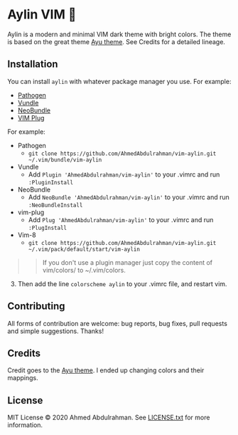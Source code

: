 # Aylin VIM 🌌

Aylin is a modern and minimal VIM dark theme with bright colors. The theme is based on the great theme [Ayu theme](https://github.com/ayu-theme/vscode-ayu). See Credits for a detailed lineage.

## Installation
You can install `aylin` with whatever package manager you use. For example:
- [Pathogen](https://github.com/tpope/vim-pathogen)
- [Vundle](https://github.com/gmarik/vundle)
- [NeoBundle](https://github.com/Shougo/neobundle.vim)
- [VIM Plug](https://github.com/junegunn/vim-plug)

For example:

- Pathogen
  - `git clone https://github.com/AhmedAbdulrahman/vim-aylin.git ~/.vim/bundle/vim-aylin`
- Vundle
  - Add `Plugin 'AhmedAbdulrahman/vim-aylin'` to your .vimrc and run `:PluginInstall`
- NeoBundle
  - Add `NeoBundle 'AhmedAbdulrahman/vim-aylin'` to your .vimrc and run `:NeoBundleInstall`
- vim-plug
  - Add `Plug 'AhmedAbdulrahman/vim-aylin'` to your .vimrc and run `:PlugInstall`
- Vim-8
  - `git clone https://github.com/AhmedAbdulrahman/vim-aylin.git ~/.vim/pack/default/start/vim-aylin`

>> If you don't use a plugin manager just copy the content of vim/colors/ to ~/.vim/colors.

3. Then add the line `colorscheme aylin` to your .vimrc file, and restart vim.

## Contributing
All forms of contribution are welcome: bug reports, bug fixes, pull requests and simple suggestions. Thanks!


## Credits

Credit goes to the [Ayu theme](https://github.com/ayu-theme/vscode-ayu). I ended up changing colors and their mappings.

## License
MIT License © 2020 Ahmed Abdulrahman. See [LICENSE.txt](./LICENSE.txt) for more information.
